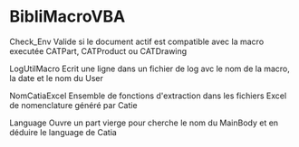 # BibliMacroVBA

Check_Env
	Valide si le document actif est compatible avec la macro executée
	CATPart, CATProduct ou CATDrawing

LogUtilMacro
	Ecrit une ligne dans un fichier de log avc le nom de la macro, la date et le nom du User

NomCatiaExcel
	Ensemble de fonctions d'extraction dans les fichiers Excel de nomenclature généré par Catie 

Language
	Ouvre un part vierge pour cherche le nom du MainBody et en déduire le language de Catia
